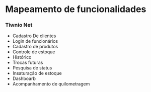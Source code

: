 # Mapeamento de funcionalidades
### Tiwnio Net

* Cadastro De clientes
* Login de funcionários
* Cadastro de produtos
* Controle de estoque
* Histórico
* Trocas futuras
* Pesquisa de status
* Insaturação de estoque
* Dashboarb
* Acompanhamento de quilometragem

